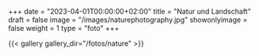 +++
date = "2023-04-01T00:00:00+02:00"
title = "Natur und Landschaft"
draft = false
image = "/images/naturephotography.jpg"
showonlyimage = false
weight = 1
type = "foto"
+++

{{< gallery gallery_dir="/fotos/nature" >}}

